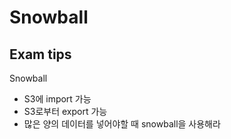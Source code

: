 # Snowball

## Exam tips

Snowball
- S3에 import 가능
- S3로부터 export 가능
- 많은 양의 데이터를 넣어야할 때 snowball을 사용해라
